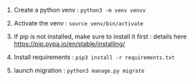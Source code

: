 1. Create a python venv :
`python3 -m venv venvv`
2. Activate the venv :
`source venv/bin/activate`
   
3. If pip is not installed, make sure to install it first :
details here https://pip.pypa.io/en/stable/installing/
   
4. Install requirements :
`pip3 install -r requirements.txt`
   
5. launch migration :
`python3 manage.py migrate`
   